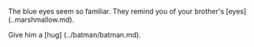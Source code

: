 The blue eyes seem so familiar. They remind you of your brother's [eyes] (..marshmallow.md).

Give him a [hug] (../batman/batman.md).
